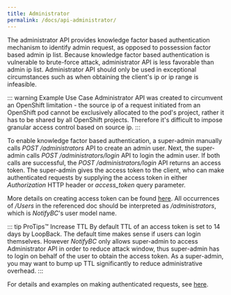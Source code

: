 ```yaml
---
title: Administrator
permalink: /docs/api-administrator/
---
```


The administrator API provides knowledge factor based authentication mechanism to identify admin request, as opposed to possession factor based admin ip list. Because knowledge factor based authentication is vulnerable to brute-force attack, administrator API is less favorable than admin ip list. Administrator API should only be used in exceptional circumstances such as when obtaining the client's ip or ip range is infeasible.

::: warning Example Use Case
Administrator API was created to circumvent an OpenShift limitation - the source ip of a request initiated from an OpenShift pod cannot be exclusively allocated to the pod's project, rather it has to be shared by all OpenShift projects. Therefore it's difficult to impose granular access control based on source ip.
:::

To enable knowledge factor based authentication, a super-admin manually calls _POST /administrators_ API to create an admin user. Next, the super-admin calls _POST /administrators/login_ API to login the admin user. If both calls are successful, the _POST /administrators/login_ API returns an access token. The super-admin gives the access token to the client, who can make authenticated requests by supplying the access token in either _Authorization_ HTTP header or _access_token_ query parameter.

More details on creating access token can be found [here](http://loopback.io/doc/en/lb3/Introduction-to-User-model-authentication.html). All occurrences of _/Users_ in the referenced doc should be interpreted as _/administrators_, which is _NotifyBC_'s user model name.

::: tip ProTips™ Increase TTL
By default TTL of an access token is set to 14 days by LoopBack. The default time makes sense if users can login themselves. However <i>NotifyBC</i> only allows super-admin to access Administrator API in order to reduce attack window, thus super-admin has to login on behalf of the user to obtain the access token. As a super-admin, you may want to bump up TTL significantly to reduce administrative overhead.
:::

For details and examples on making authenticated requests, see [here](http://loopback.io/doc/en/lb3/Making-authenticated-requests.html).
